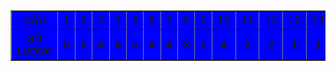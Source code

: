 <table border="1" bgcolor="blue">

   <tr>
     <th>CÂU</th>
     <td>1</td>
     <td>2</td>
     <td>3</td>
     <td>4</td>
     <td>5</td>
     <td>6</td>
     <td>7</td>
     <td>8</td>
     <td>9</td>
     <td>10</td>
     <td>11</td>
     <td>12</td>
     <td>13</td>
     <td>14</td>
     <td>15</td>
   </tr>
   
   <tr>
     <th>SỐ LƯỢNG</th>
     <th>5</th>
     <th>5</th>
     <th>4</th>
     <th>4</th>
     <th>5</th>
     <th>4</th>
     <th>4</th>
     <th>3</th>
     <th>2</th>
     <th>4</th>
     <th>2</th>
     <th>2</th>
     <th>1</th>
     <th>1</th>
     <th>1</th>
   </tr>
</table>
